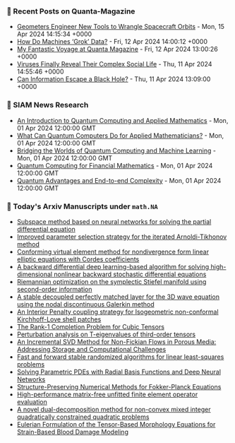 ### 📝 Recent Posts on Quanta-Magazine
<!-- quanta starts -->
* <a href="https://www.quantamagazine.org/geometers-engineer-new-tools-to-wrangle-spacecraft-orbits-20240415/">Geometers Engineer New Tools to Wrangle Spacecraft Orbits</a> - Mon, 15 Apr 2024 14:15:34 +0000
* <a href="https://www.quantamagazine.org/how-do-machines-grok-data-20240412/">How Do Machines ‘Grok’ Data?</a> - Fri, 12 Apr 2024 14:00:12 +0000
* <a href="https://www.quantamagazine.org/my-fantastic-voyage-at-quanta-magazine-20240412/">My Fantastic Voyage at Quanta Magazine</a> - Fri, 12 Apr 2024 13:00:26 +0000
* <a href="https://www.quantamagazine.org/viruses-finally-reveal-their-complex-social-life-20240411/">Viruses Finally Reveal Their Complex Social Life</a> - Thu, 11 Apr 2024 14:55:46 +0000
* <a href="https://www.quantamagazine.org/can-information-escape-a-black-hole-20240411/">Can Information Escape a Black Hole?</a> - Thu, 11 Apr 2024 13:09:00 +0000
<!-- quanta ends -->

### 📝 SIAM News Research
<!-- siam-news starts -->
* <a href="https://sinews.siam.org/Details-Page/an-introduction-to-quantum-computing-and-applied-mathematics">An Introduction to Quantum Computing and Applied Mathematics</a> - Mon, 01 Apr 2024 12:00:00 GMT
* <a href="https://sinews.siam.org/Details-Page/what-can-quantum-computers-do-for-applied-mathematicians">What Can Quantum Computers Do for Applied Mathematicians?</a> - Mon, 01 Apr 2024 12:00:00 GMT
* <a href="https://sinews.siam.org/Details-Page/bridging-the-worlds-of-quantum-computing-and-machine-learning">Bridging the Worlds of Quantum Computing and Machine Learning</a> - Mon, 01 Apr 2024 12:00:00 GMT
* <a href="https://sinews.siam.org/Details-Page/quantum-computing-for-financial-mathematics">Quantum Computing for Financial Mathematics</a> - Mon, 01 Apr 2024 12:00:00 GMT
* <a href="https://sinews.siam.org/Details-Page/quantum-advantages-and-end-to-end-complexity">Quantum Advantages and End-to-end Complexity</a> - Mon, 01 Apr 2024 12:00:00 GMT
<!-- siam-news ends -->

### 📝 Today's Arxiv Manuscripts under ``math.NA``
<!-- arxiv-math-na starts -->
* <a href="https://arxiv.org/abs/2404.08223">Subspace method based on neural networks for solving the partial differential equation</a>
* <a href="https://arxiv.org/abs/2404.08321">Improved parameter selection strategy for the iterated Arnoldi-Tikhonov method</a>
* <a href="https://arxiv.org/abs/2404.08442">Conforming virtual element method for nondivergence form linear elliptic equations with Cordes coefficients</a>
* <a href="https://arxiv.org/abs/2404.08456">A backward differential deep learning-based algorithm for solving high-dimensional nonlinear backward stochastic differential equations</a>
* <a href="https://arxiv.org/abs/2404.08463">Riemannian optimization on the symplectic Stiefel manifold using second-order information</a>
* <a href="https://arxiv.org/abs/2404.08464">A stable decoupled perfectly matched layer for the 3D wave equation using the nodal discontinuous Galerkin method</a>
* <a href="https://arxiv.org/abs/2404.08485">An Interior Penalty coupling strategy for Isogeometric non-conformal Kirchhoff-Love shell patches</a>
* <a href="https://arxiv.org/abs/2404.08171">The Rank-1 Completion Problem for Cubic Tensors</a>
* <a href="https://arxiv.org/abs/2108.09502">Perturbation analysis on T-eigenvalues of third-order tensors</a>
* <a href="https://arxiv.org/abs/2308.15409">An Incremental SVD Method for Non-Fickian Flows in Porous Media: Addressing Storage and Computational Challenges</a>
* <a href="https://arxiv.org/abs/2311.04362">Fast and forward stable randomized algorithms for linear least-squares problems</a>
* <a href="https://arxiv.org/abs/2404.06834">Solving Parametric PDEs with Radial Basis Functions and Deep Neural Networks</a>
* <a href="https://arxiv.org/abs/2404.07641">Structure-Preserving Numerical Methods for Fokker-Planck Equations</a>
* <a href="https://arxiv.org/abs/2404.07911">High-performance matrix-free unfitted finite element operator evaluation</a>
* <a href="https://arxiv.org/abs/2302.09872">A novel dual-decomposition method for non-convex mixed integer quadratically constrained quadratic problems</a>
* <a href="https://arxiv.org/abs/2402.09319">Eulerian Formulation of the Tensor-Based Morphology Equations for Strain-Based Blood Damage Modeling</a>
<!-- arxiv-math-na ends -->
